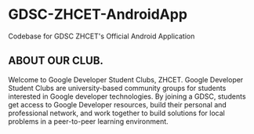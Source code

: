 # GDSC-ZHCET-AndroidApp
Codebase for GDSC ZHCET's Official Android Application
## ABOUT OUR CLUB.
Welcome to Google Developer Student Clubs, ZHCET. Google Developer Student Clubs are university-based community groups for students interested in Google developer technologies. By joining a GDSC, students get access to Google Developer resources, build their personal and professional network, and work together to build solutions for local problems in a peer-to-peer learning environment.



